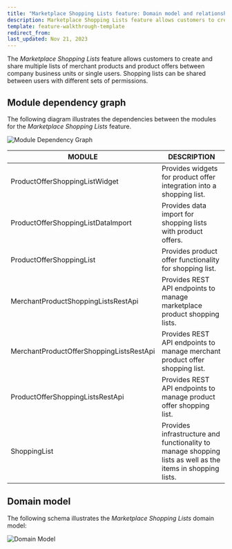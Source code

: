 ```yaml
---
title: "Marketplace Shopping Lists feature: Domain model and relationships"
description: Marketplace Shopping Lists feature allows customers to create and share lists of merchant products and offers between company business units or single users.
template: feature-walkthrough-template
redirect_from:
last_updated: Nov 21, 2023
---
```


The *Marketplace Shopping Lists* feature allows customers to create and share multiple lists of merchant products and product offers between company business units or single users. Shopping lists can be shared between users with different sets of permissions.

## Module dependency graph

The following diagram illustrates the dependencies between the modules for the *Marketplace Shopping Lists* feature.

![Module Dependency Graph](https://confluence-connect.gliffy.net/embed/image/b9b242da-b56f-452d-b44f-7eb740adf1da.png?utm_medium=live&utm_source=custom)

| MODULE    | DESCRIPTION   |
|----------------|--------------|
| ProductOfferShoppingListWidget           | Provides widgets for product offer integration into a shopping list.                                                                      |
| ProductOfferShoppingListDataImport       | Provides data import for shopping lists with product offers.                                                                              |
| ProductOfferShoppingList                 | Provides product offer functionality for shopping list.                                                                                   |
| MerchantProductShoppingListsRestApi      | Provides REST API endpoints to manage marketplace product shopping lists.                                                                    |
| MerchantProductOfferShoppingListsRestApi | Provides REST API endpoints to manage merchant product offer shopping list.                                                               |
| ProductOfferShoppingListsRestApi         | Provides REST API endpoints to manage product offer shopping list.                                                                        |
| ShoppingList                             | Provides infrastructure and functionality to manage shopping lists as well as the items in shopping lists. |

## Domain model

The following schema illustrates the *Marketplace Shopping Lists* domain model:

![Domain Model](https://confluence-connect.gliffy.net/embed/image/40d25819-b12d-45ac-938d-c1ee0b68ac44.png?utm_medium=live&utm_source=custom)
